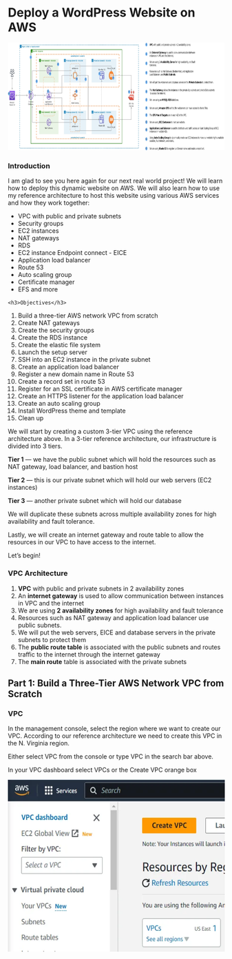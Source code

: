 <h1>Deploy a WordPress Website on AWS</h1>

<img src="1._WordPress_Project_Reference_Architecture.jpg" alt="WordPress_Project_Reference_Architecture" width="1400" height="250">

<body>
   <h3>Introduction</h3>

   <p>I am glad to see you here again for our next real world project! We will learn how to deploy this dynamic website on AWS. We will also learn how to use my reference architecture to host this website using various AWS services and how they work together:</p>

   <ul>
        <li>VPC with public and private subnets</li>
        <li>Security groups</li>
        <li>EC2 instances</li>
        <li>NAT gateways</li>
        <li>RDS</li>
        <li>EC2 instance Endpoint connect - EICE</li>
        <li>Application load balancer</li>
        <li>Route 53</li>
        <li>Auto scaling group</li>
        <li>Certificate manager</li>
        <li>EFS and more</li>
    </ul>

    <h3>Objectives</h3>
   <ol>
        <li>Build a three-tier AWS network VPC from scratch</li>
        <li>Create NAT gateways</li>
        <li>Create the security groups</li>
        <li>Create the RDS instance</li>
        <li>Create the elastic file system</li>
        <li>Launch the setup server</li>
        <li>SSH into an EC2 instance in the private subnet</li>
        <li>Create an application load balancer</li>
        <li>Register a new domain name in Route 53</li>
        <li>Create a record set in route 53</li>
        <li>Register for an SSL certificate in AWS certificate manager</li>
        <li>Create an HTTPS listener for the application load balancer</li>
        <li>Create an auto scaling group</li>
        <li>Install WordPress theme and template</li>
        <li>Clean up</li>
   </ol>

   <p>We will start by creating a custom 3-tier VPC using the reference architecture above. In a 3-tier reference architecture, our infrastructure is divided into 3 tiers.</p>

<strong>Tier 1</strong> — we have the public subnet which will hold the resources such as NAT gateway, load balancer, and bastion host

<strong>Tier 2</strong> — this is our private subnet which will hold our web servers (EC2 instances)

<strong>Tier 3</strong> — another private subnet which will hold our database


<p>We will duplicate these subnets across multiple availability zones for high availability and fault tolerance.

Lastly, we will create an internet gateway and route table to allow the resources in our VPC to have access to the internet.

Let’s begin! </p>

<h3>VPC Architecture</h3>

<ol>
        <li><strong>VPC</strong> with public and private subnets in 2 availability zones</li>
        <li>An <strong>internet gateway</strong> is used to allow communication between instances in VPC and the internet</li>
        <li>We are using <strong>2 availability zones</strong> for high availability and fault tolerance</li>
        <li>Resources such as NAT gateway and application load balancer use public subnets.</li>
        <li>We will put the web servers, EICE and database servers in the private subnets to protect them</li>
        <li>The <strong>public route table</strong>  is associated with the public subnets and routes traffic to the internet through the internet gateway</li>
        <li>The <strong>main route</strong> table is associated with the private subnets</li>
</ol>

<h2>Part 1: Build a Three-Tier AWS Network VPC from Scratch</h2>

<h3>VPC</h3>

<p>In the management console, select the region where we want to create our VPC. According to our reference architecture we need to create this VPC in the N. Virginia region.</p>

<p>Either select VPC from the console or type VPC in the search bar above.</p>

<p>In your VPC dashboard select VPCs or the Create VPC orange box</p>

<center> <img src="vpc.webp" alt="VPC_Project_Reference_Architecture" width="600" height="400"></center>

</body>